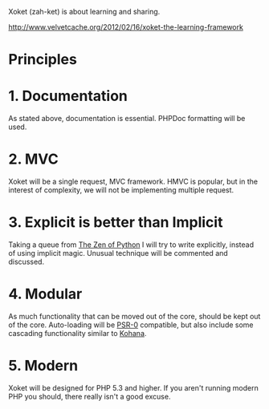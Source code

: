 Xoket (zah-ket) is about learning and sharing.

http://www.velvetcache.org/2012/02/16/xoket-the-learning-framework

# Principles

# 1. Documentation

As stated above, documentation is essential. PHPDoc formatting will be used.

# 2. MVC

Xoket will be a single request, MVC framework.  HMVC is popular, but in the interest of complexity, we will not be implementing multiple request.

# 3. Explicit is better than Implicit

Taking a queue from [The Zen of Python](http://www.python.org/dev/peps/pep-0020/) I will try to write explicitly, instead of using implicit magic. Unusual technique will be commented and discussed.

# 4. Modular

As much functionality that can be moved out of the core, should be kept out of the core. Auto-loading will be [PSR-0](https://github.com/php-fig/fig-standards/blob/master/accepted/PSR-0.md) compatible, but also include some cascading functionality similar to [Kohana](http://kohanaframework.org/3.0/guide/kohana/files).

# 5. Modern

Xoket will be designed for PHP 5.3 and higher. If you aren't running modern PHP you should, there really isn't a good excuse.

